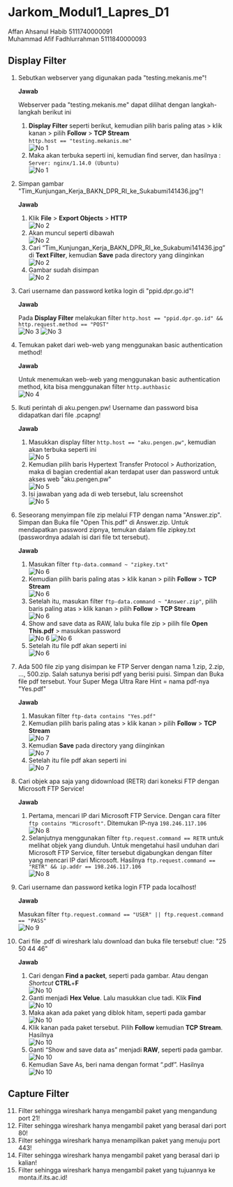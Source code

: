 # Jarkom_Modul1_Lapres_D1

Affan Ahsanul Habib 5111740000091  
Muhammad Afif Fadhlurrahman 5111840000093

## Display Filter

1. Sebutkan webserver yang digunakan pada "testing.mekanis.me"!

	**Jawab**

	Webserver pada "testing.mekanis.me" dapat dilihat dengan langkah-langkah berikut ini  
	1. **Display Filter** seperti berikut, kemudian pilih baris paling atas > klik kanan > pilih **Follow** > **TCP Stream**  
		`http.host == "testing.mekanis.me"`  
	![No 1](https://github.com/afiffadhlurrahman/Jarkom_Modul1_Lapres_D1/blob/main/img/1a.png)
	2. Maka akan terbuka seperti ini, kemudian find server, dan hasilnya : `Server: nginx/1.14.0 (Ubuntu)`  
	![No 1](https://github.com/afiffadhlurrahman/Jarkom_Modul1_Lapres_D1/blob/main/img/1b.png)

2. Simpan gambar "Tim_Kunjungan_Kerja_BAKN_DPR_RI_ke_Sukabumi141436.jpg"!

	**Jawab**

	1. Klik **File** > **Export Objects** > **HTTP**  
	![No 2](https://github.com/afiffadhlurrahman/Jarkom_Modul1_Lapres_D1/blob/main/img/2a.png)
	2. Akan muncul seperti dibawah  
	![No 2](https://github.com/afiffadhlurrahman/Jarkom_Modul1_Lapres_D1/blob/main/img/2b.png)
	3. Cari “Tim_Kunjungan_Kerja_BAKN_DPR_RI_ke_Sukabumi141436.jpg” di **Text Filter**, kemudian **Save** pada directory yang diinginkan  
	![No 2](https://github.com/afiffadhlurrahman/Jarkom_Modul1_Lapres_D1/blob/main/img/2c.png)
	4. Gambar sudah disimpan  
	![No 2](https://github.com/afiffadhlurrahman/Jarkom_Modul1_Lapres_D1/blob/main/img/2d.png)

3. Cari username dan password ketika login di "ppid.dpr.go.id"!

	**Jawab**

	Pada **Display Filter** melakukan filter `http.host == "ppid.dpr.go.id" && http.request.method == "POST"`  
	![No 3](https://github.com/afiffadhlurrahman/Jarkom_Modul1_Lapres_D1/blob/main/img/3b.png)
	![No 3](https://github.com/afiffadhlurrahman/Jarkom_Modul1_Lapres_D1/blob/main/img/3b.png)

4. Temukan paket dari web-web yang menggunakan basic authentication method!
	
	**Jawab**
	
	Untuk menemukan web-web yang menggunakan basic authentication method, kita bisa menggunakan filter `http.authbasic` <br>
	![No 4](https://github.com/afiffadhlurrahman/Jarkom_Modul1_Lapres_D1/blob/main/img/4a.png)
	
5. Ikuti perintah di aku.pengen.pw! Username dan password bisa didapatkan dari file .pcapng!
	
	**Jawab**
	
	1. Masukkan display filter `http.host == "aku.pengen.pw"`, kemudian akan terbuka seperti ini <br>
	![No 5](https://github.com/afiffadhlurrahman/Jarkom_Modul1_Lapres_D1/blob/main/img/5a.png)
	2. Kemudian pilih baris Hypertext Transfer Protocol > Authorization,  maka di bagian credential akan terdapat user dan password untuk akses web "aku.pengen.pw"<br>
	![No 5](https://github.com/afiffadhlurrahman/Jarkom_Modul1_Lapres_D1/blob/main/img/5b.png)
	3. Isi jawaban yang ada di web tersebut, lalu screenshot <br>
	![No 5](https://github.com/afiffadhlurrahman/Jarkom_Modul1_Lapres_D1/blob/main/img/5c.png)
	
6. Seseorang menyimpan file zip melalui FTP dengan nama "Answer.zip". Simpan dan Buka file "Open This.pdf" di Answer.zip. Untuk mendapatkan password zipnya, temukan dalam file zipkey.txt (passwordnya adalah isi dari file txt tersebut).
	
	**Jawab**
	
	1. Masukan filter `ftp-data.command ~ "zipkey.txt"` <br>
	![No 6](https://github.com/afiffadhlurrahman/Jarkom_Modul1_Lapres_D1/blob/main/img/6a.png)
	2. Kemudian pilih baris paling atas > klik kanan > pilih **Follow** > **TCP Stream** <br>
	![No 6](https://github.com/afiffadhlurrahman/Jarkom_Modul1_Lapres_D1/blob/main/img/6b.png)
	3. Setelah itu, masukan filter `ftp-data.command ~ "Answer.zip"`, pilih baris paling atas > klik kanan > pilih **Follow** > **TCP Stream** <br>
	![No 6](https://github.com/afiffadhlurrahman/Jarkom_Modul1_Lapres_D1/blob/main/img/6c.png)
	4. Show and save data as RAW, lalu buka file zip > pilih file **Open This.pdf** > masukkan password <br>
	![No 6](https://github.com/afiffadhlurrahman/Jarkom_Modul1_Lapres_D1/blob/main/img/6d.png)
	![No 6](https://github.com/afiffadhlurrahman/Jarkom_Modul1_Lapres_D1/blob/main/img/6e.png)
	5. Setelah itu file pdf akan seperti ini <br>
	![No 6](https://github.com/afiffadhlurrahman/Jarkom_Modul1_Lapres_D1/blob/main/img/6f.png)

7. Ada 500 file zip yang disimpan ke FTP Server dengan nama 1.zip, 2.zip, ..., 500.zip. Salah satunya berisi pdf yang berisi puisi. Simpan dan Buka file pdf tersebut.
Your Super Mega Ultra Rare Hint = nama pdf-nya "Yes.pdf"
	
	**Jawab**
	
	1. Masukan filter `ftp-data contains "Yes.pdf"` <br>
	2. Kemudian pilih baris paling atas > klik kanan > pilih **Follow** > **TCP Stream** <br>
	![No 7](https://github.com/afiffadhlurrahman/Jarkom_Modul1_Lapres_D1/blob/main/img/7a.png)
	3. Kemudian **Save** pada directory yang diinginkan <br>
	![No 7](https://github.com/afiffadhlurrahman/Jarkom_Modul1_Lapres_D1/blob/main/img/7b.png)
	4. Setelah itu file pdf akan seperti ini <br>
	![No 7](https://github.com/afiffadhlurrahman/Jarkom_Modul1_Lapres_D1/blob/main/img/7c.png)

8. Cari objek apa saja yang didownload (RETR) dari koneksi FTP dengan Microsoft FTP Service!

	**Jawab**
	
	1. Pertama, mencari IP dari Microsoft FTP Service. Dengan cara filter `ftp contains "Microsoft"`. Ditemukan IP-nya `198.246.117.106`  
	![No 8](https://github.com/afiffadhlurrahman/Jarkom_Modul1_Lapres_D1/blob/main/img/8a.png)
	2. Selanjutnya menggunakan filter `ftp.request.command == RETR` untuk melihat objek yang diunduh. Untuk mengetahui hasil unduhan dari Microsoft FTP Service, filter tersebut digabungkan dengan filter yang mencari IP dari Microsoft. Hasilnya `ftp.request.command == "RETR" && ip.addr == 198.246.117.106`  
	![No 8](https://github.com/afiffadhlurrahman/Jarkom_Modul1_Lapres_D1/blob/main/img/8b.png)

9. Cari username dan password ketika login FTP pada localhost!
	
	**Jawab**
	
	Masukan filter `ftp.request.command == "USER" || ftp.request.command == "PASS"` <br>
	![No 9](https://github.com/afiffadhlurrahman/Jarkom_Modul1_Lapres_D1/blob/main/img/9a.png)
	
10. Cari file .pdf di wireshark lalu download dan buka file tersebut!
clue: "25 50 44 46"

	**Jawab**

	1. Cari dengan **Find a packet**, seperti pada gambar. Atau dengan *Shortcut* **CTRL**+**F**  
	![No 10](https://github.com/afiffadhlurrahman/Jarkom_Modul1_Lapres_D1/blob/main/img/10a.png)
	2. Ganti menjadi **Hex Velue**. Lalu masukkan clue tadi. Klik **Find**  
	![No 10](https://github.com/afiffadhlurrahman/Jarkom_Modul1_Lapres_D1/blob/main/img/10b.png)
	3. Maka akan ada paket yang diblok hitam, seperti pada gambar  
	![No 10](https://github.com/afiffadhlurrahman/Jarkom_Modul1_Lapres_D1/blob/main/img/10c.png)
	4. Klik kanan pada paket tersebut. Pilih **Follow** kemudian **TCP Stream**. Hasilnya  
	![No 10](https://github.com/afiffadhlurrahman/Jarkom_Modul1_Lapres_D1/blob/main/img/10d.png)
	5. Ganti “Show and save data as” menjadi **RAW**, seperti pada gambar.  
	![No 10](https://github.com/afiffadhlurrahman/Jarkom_Modul1_Lapres_D1/blob/main/img/10e.png)
	6. Kemudian Save As, beri nama dengan format “.pdf”. Hasilnya  
	![No 10](https://github.com/afiffadhlurrahman/Jarkom_Modul1_Lapres_D1/blob/main/img/10f.png)

## Capture Filter
11. Filter sehingga wireshark hanya mengambil paket yang mengandung port 21!
12. Filter sehingga wireshark hanya mengambil paket yang berasal dari port 80!
13. Filter sehingga wireshark hanya menampilkan paket yang menuju port 443!
14. Filter sehingga wireshark hanya mengambil paket yang berasal dari ip kalian!
15. Filter sehingga wireshark hanya mengambil paket yang tujuannya ke monta.if.its.ac.id!
